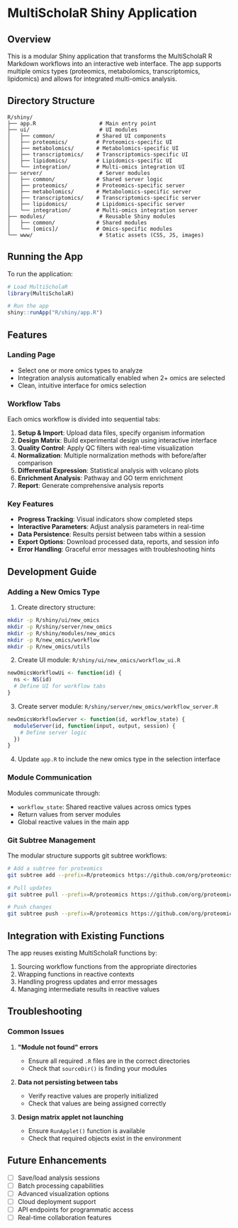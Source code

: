 # MultiScholaR Shiny Application

## Overview

This is a modular Shiny application that transforms the MultiScholaR R Markdown workflows into an interactive web interface. The app supports multiple omics types (proteomics, metabolomics, transcriptomics, lipidomics) and allows for integrated multi-omics analysis.

## Directory Structure

```
R/shiny/
├── app.R                    # Main entry point
├── ui/                      # UI modules
│   ├── common/             # Shared UI components
│   ├── proteomics/         # Proteomics-specific UI
│   ├── metabolomics/       # Metabolomics-specific UI
│   ├── transcriptomics/    # Transcriptomics-specific UI
│   ├── lipidomics/         # Lipidomics-specific UI
│   └── integration/        # Multi-omics integration UI
├── server/                  # Server modules
│   ├── common/             # Shared server logic
│   ├── proteomics/         # Proteomics-specific server
│   ├── metabolomics/       # Metabolomics-specific server
│   ├── transcriptomics/    # Transcriptomics-specific server
│   ├── lipidomics/         # Lipidomics-specific server
│   └── integration/        # Multi-omics integration server
├── modules/                 # Reusable Shiny modules
│   ├── common/             # Shared modules
│   └── [omics]/            # Omics-specific modules
└── www/                     # Static assets (CSS, JS, images)
```
## Running the App

To run the application:

```r
# Load MultiScholaR
library(MultiScholaR)

# Run the app
shiny::runApp("R/shiny/app.R")
```

## Features

### Landing Page
- Select one or more omics types to analyze
- Integration analysis automatically enabled when 2+ omics are selected
- Clean, intuitive interface for omics selection

### Workflow Tabs
Each omics workflow is divided into sequential tabs:

1. **Setup & Import**: Upload data files, specify organism information
2. **Design Matrix**: Build experimental design using interactive interface
3. **Quality Control**: Apply QC filters with real-time visualization
4. **Normalization**: Multiple normalization methods with before/after comparison
5. **Differential Expression**: Statistical analysis with volcano plots
6. **Enrichment Analysis**: Pathway and GO term enrichment
7. **Report**: Generate comprehensive analysis reports

### Key Features
- **Progress Tracking**: Visual indicators show completed steps
- **Interactive Parameters**: Adjust analysis parameters in real-time
- **Data Persistence**: Results persist between tabs within a session
- **Export Options**: Download processed data, reports, and session info
- **Error Handling**: Graceful error messages with troubleshooting hints

## Development Guide

### Adding a New Omics Type

1. Create directory structure:
```bash
mkdir -p R/shiny/ui/new_omics
mkdir -p R/shiny/server/new_omics
mkdir -p R/shiny/modules/new_omics
mkdir -p R/new_omics/workflow
mkdir -p R/new_omics/utils
```

2. Create UI module: `R/shiny/ui/new_omics/workflow_ui.R`
```r
newOmicsWorkflowUi <- function(id) {
  ns <- NS(id)
  # Define UI for workflow tabs
}
```

3. Create server module: `R/shiny/server/new_omics/workflow_server.R`
```r
newOmicsWorkflowServer <- function(id, workflow_state) {
  moduleServer(id, function(input, output, session) {
    # Define server logic
  })
}
```

4. Update `app.R` to include the new omics type in the selection interface

### Module Communication

Modules communicate through:
- `workflow_state`: Shared reactive values across omics types
- Return values from server modules
- Global reactive values in the main app

### Git Subtree Management

The modular structure supports git subtree workflows:

```bash
# Add a subtree for proteomics
git subtree add --prefix=R/proteomics https://github.com/org/proteomics-workflow.git main

# Pull updates
git subtree pull --prefix=R/proteomics https://github.com/org/proteomics-workflow.git main

# Push changes
git subtree push --prefix=R/proteomics https://github.com/org/proteomics-workflow.git main
```

## Integration with Existing Functions

The app reuses existing MultiScholaR functions by:
1. Sourcing workflow functions from the appropriate directories
2. Wrapping functions in reactive contexts
3. Handling progress updates and error messages
4. Managing intermediate results in reactive values

## Troubleshooting

### Common Issues

1. **"Module not found" errors**
   - Ensure all required `.R` files are in the correct directories
   - Check that `sourceDir()` is finding your modules

2. **Data not persisting between tabs**
   - Verify reactive values are properly initialized
   - Check that values are being assigned correctly

3. **Design matrix applet not launching**
   - Ensure `RunApplet()` function is available
   - Check that required objects exist in the environment

## Future Enhancements

- [ ] Save/load analysis sessions
- [ ] Batch processing capabilities
- [ ] Advanced visualization options
- [ ] Cloud deployment support
- [ ] API endpoints for programmatic access
- [ ] Real-time collaboration features